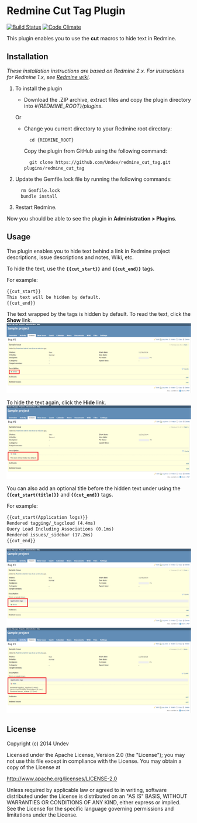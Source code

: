 # Redmine Cut Tag Plugin

[![Build Status](https://travis-ci.org/Undev/redmine_cut_tag.png)](https://travis-ci.org/Undev/redmine_cut_tag)
[![Code Climate](https://codeclimate.com/github/Undev/redmine_cut_tag.png)](https://codeclimate.com/github/Undev/redmine_cut_tag)

This plugin enables you to use the **cut** macros to hide text in Redmine.

## Installation

*These installation instructions are based on Redmine 2.x. For instructions for Redmine 1.x, see [Redmine wiki](http://www.redmine.org/projects/redmine/wiki/Plugins).*

1. To install the plugin
    * Download the .ZIP archive, extract files and copy the plugin directory into *#{REDMINE_ROOT}/plugins*.
    
    Or

    * Change you current directory to your Redmine root directory:  

            cd {REDMINE_ROOT}
 
      Copy the plugin from GitHub using the following command:

            git clone https://github.com/Undev/redmine_cut_tag.git plugins/redmine_cut_tag

2. Update the Gemfile.lock file by running the following commands:  

         rm Gemfile.lock  
         bundle install

3. Restart Redmine.

Now you should be able to see the plugin in **Administration > Plugins**.

## Usage

The plugin enables you to hide text behind a link in Redmine project descriptions, issue descriptions and notes, Wiki, etc.

To hide the text, use the **``{{cut_start}}``** and **``{{cut_end}}``** tags.

For example:

    {{cut_start}}
    This text will be hidden by default.
    {{cut_end}}

The text wrapped by the tags is hidden by default. To read the text, click the **Show** link. 
![hidden text](cut_tag_1.PNG)

To hide the text again, click the **Hide** link.  
![visible text](cut_tag_2.PNG)

You can also add an optional title before the hidden text under using the **``{{cut_start(title)}}``** and **``{{cut_end}}``** tags.

For example:

    {{cut_start(Application logs)}}
    Rendered tagging/_tagcloud (4.4ms)
    Query Load Including Associations (0.1ms)
    Rendered issues/_sidebar (17.2ms)
    {{cut_end}}

![text hidden under title](cut_tag_3.PNG)  
![text displayed under title](cut_tag_4.PNG)  

## License

Copyright (c) 2014 Undev

Licensed under the Apache License, Version 2.0 (the "License");
you may not use this file except in compliance with the License.
You may obtain a copy of the License at

http://www.apache.org/licenses/LICENSE-2.0

Unless required by applicable law or agreed to in writing, software
distributed under the License is distributed on an "AS IS" BASIS,
WITHOUT WARRANTIES OR CONDITIONS OF ANY KIND, either express or implied.
See the License for the specific language governing permissions and
limitations under the License.
